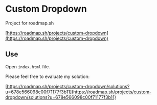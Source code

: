 # Custom Dropdown

Project for roadmap.sh

[https://roadmap.sh/projects/custom-dropdown](https://roadmap.sh/projects/custom-dropdown)

## Use

Open `index.html` file.

Please feel free to evaluate my solution:

[https://roadmap.sh/projects/custom-dropdown/solutions?u=678e566098c00f71177f3b11](https://roadmap.sh/projects/custom-dropdown/solutions?u=678e566098c00f71177f3b11)
